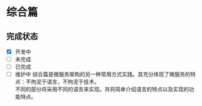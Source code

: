 # 综合篇  

## 完成状态  

- [x] 开发中
- [ ] 未完成
- [ ] 已完成
- [ ] 维护中
综合篇是微服务架构的另一种常用方式实践。其充分体现了微服务的特点：不拘泥于语言，不拘泥于技术。  
不同的部分将采用不同的语言来实现。并将简单介绍语言的特点以及实现的功能特点。